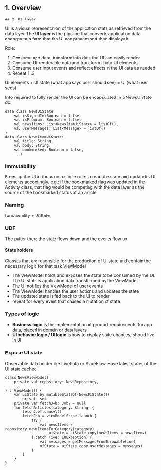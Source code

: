 ## 1. Overview
	## 2. UI layer

UI is a visual representation of the application state as retrieved from the data layer
The **UI layer** is the pipeline that converts application data changes to a form that the UI can present and then displays it

Role: 
1. Consume app data, transform into data the UI can easily render
2. Consume UI-renderable data and transform it into UI elements
3. Consume user input events and reflect effects in the UI data as needed
4. Repeat 1..3

UI elements + UI state (what app says user should see) = UI (what user sees)

Info required to fully render the UI can be encapsulated in a NewsUiState dc:

	data class NewsUiState(
		val isSignedIn:Boolean = false,
		val isPremium: Boolean = false,
		val newsItems: List<NewsItemUiState> = listOf(),
		val userMessages: List<Message> = listOf()
	)
	data class NewsItemUiState(
		val title: String,
		val body: String,
		val bookmarked: Boolean = false,
		...)

### Immutability
Frees up the UI to focus on a single role: to read the state and update its UI elements accordingly. e.g.: if the bookmarked flag was updated in the Activity class, that flag would be competing with the data layer as the source of the bookmarked status of an article
### Naming
functionality + UiState
### UDF
The patter there the state flows down and the events flow up
#### State holders
Classes that are resonsible for the production of UI state and contain the necessary logic for that task
ViewModel

- The ViewModel holds and exposes the state to be consumed by the UI. The UI state is application data transformed by the ViewModel
- The UI notifies the ViewModel of user events
- The ViewModel handles the user actions and updates the state
- The updated state is fed back to the UI to render
- repeat for every event that causes a mutation of state

### Types of logic
- **Business logic** is the implementation of product requirements for app data, placed in domain or data layers
- **UI behavior logic / UI logic** is how to display state changes, should live in UI

### Expose UI state
Observable data holder like LiveData or StareFlow. Have latest states of the UI state cached

	class NewsViewModel(
		private val repository: NewsRepository,
		...
	) : ViewModel() {
		var uiState by mutableStateOf(NewsUiState())
			private set
		private var fetchJob: Job? = null
		fun fetchArticles(category: String) {
			fetchJob?.cancel()
			fetchJob = viewModelScope.launch {
				try {
					val newsItems = repository.newsItemsForCategory(category)
						uiState = uiState.copy(newsItems = newsItems)
				} catch (ioe: IOException) {
					val messages = getMessagesFromThrowable(ioe)
					uiState = uiState.copy(userMessages = messages)
				}
			}
		}
	}


